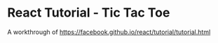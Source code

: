 # React Tutorial - Tic Tac Toe

A workthrough of https://facebook.github.io/react/tutorial/tutorial.html
